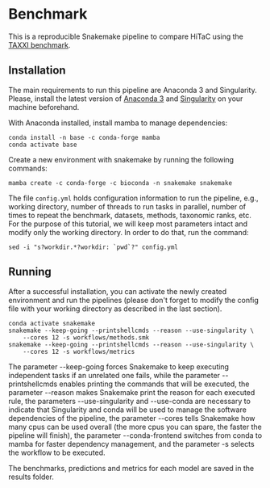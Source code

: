 # Benchmark

This is a reproducible Snakemake pipeline to compare HiTaC using the [TAXXI benchmark](https://peerj.com/articles/4652/).

## Installation

The main requirements to run this pipeline are Anaconda 3 and Singularity. Please, install the latest version of [Anaconda 3](https://www.anaconda.com/products/distribution) and [Singularity](https://docs.sylabs.io/guides/2.6/user-guide/installation.html) on your machine beforehand.

With Anaconda installed, install mamba to manage dependencies:

```shell
conda install -n base -c conda-forge mamba
conda activate base
```

Create a new environment with snakemake by running the following commands:

```shell
mamba create -c conda-forge -c bioconda -n snakemake snakemake
```

The file `config.yml` holds configuration information to run the pipeline, e.g., working directory, number of threads to run tasks in parallel, number of times to repeat the benchmark, datasets, methods, taxonomic ranks, etc. For the purpose of this tutorial, we will keep most parameters intact and modify only the working directory. In order to do that, run the command:

```shell
sed -i "s?workdir.*?workdir: `pwd`?" config.yml
```

## Running

After a successful installation, you can activate the newly created environment and run the pipelines (please don't forget to modify the config file with your working directory as described in the last section).

```shell
conda activate snakemake
snakemake --keep-going --printshellcmds --reason --use-singularity \
    --cores 12 -s workflows/methods.smk
snakemake --keep-going --printshellcmds --reason --use-singularity \
    --cores 12 -s workflows/metrics
```

The parameter --keep-going forces Snakemake to keep executing independent tasks if an unrelated one fails, while the parameter --printshellcmds enables printing the commands that will be executed, the parameter --reason makes Snakemake print the reason for each executed rule, the parameters --use-singularity and --use-conda are necessary to indicate that Singularity and conda will be used to manage the software dependencies of the pipeline, the parameter --cores tells Snakemake how many cpus can be used overall (the more cpus you can spare, the faster the pipeline will finish), the parameter --conda-frontend switches from conda to mamba for faster dependency management, and the parameter -s selects the workflow to be executed.

The benchmarks, predictions and metrics for each model are saved in the results folder.
